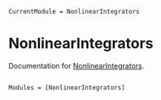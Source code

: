 ```@meta
CurrentModule = NonlinearIntegrators
```

# NonlinearIntegrators

Documentation for [NonlinearIntegrators](https://github.com/JuliaGNI/NonlinearIntegrators.jl).

```@index
```

```@autodocs
Modules = [NonlinearIntegrators]
```
